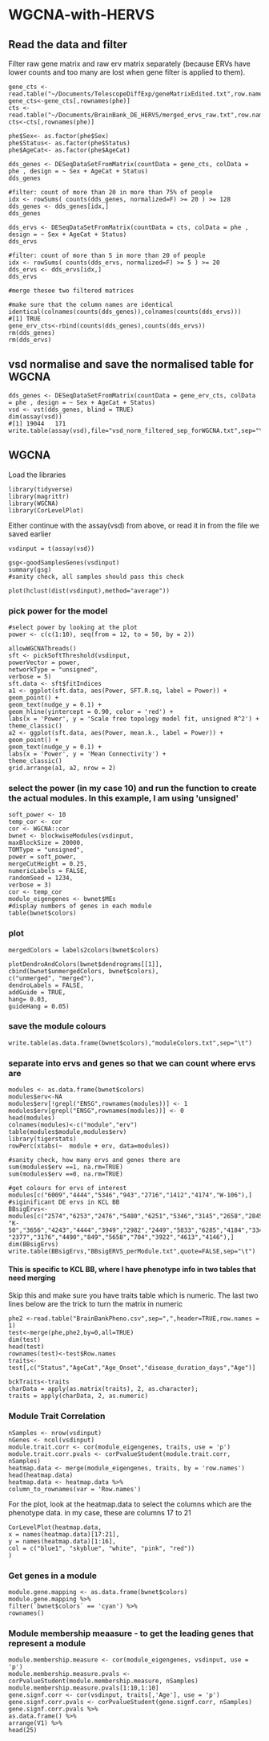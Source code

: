 # WGCNA-with-HERVS

## Read the data and filter
Filter raw gene matrix and raw erv matrix separately (because ERVs have lower counts and too many are lost when gene filter is applied to them).

```
gene_cts <- read.table("~/Documents/TelescopeDiffExp/geneMatrixEdited.txt",row.names=1,header=T,check.names=FALSE)
gene_cts<-gene_cts[,rownames(phe)]
cts <- read.table("~/Documents/BrainBank_DE_HERVS/merged_ervs_raw.txt",row.names=1,header=T,check.names=FALSE)
cts<-cts[,rownames(phe)]

phe$Sex<- as.factor(phe$Sex)
phe$Status<- as.factor(phe$Status)
phe$AgeCat<- as.factor(phe$AgeCat)

dds_genes <- DESeqDataSetFromMatrix(countData = gene_cts, colData = phe , design = ~ Sex + AgeCat + Status)
dds_genes

#filter: count of more than 20 in more than 75% of people
idx <- rowSums( counts(dds_genes, normalized=F) >= 20 ) >= 128
dds_genes <- dds_genes[idx,]
dds_genes

dds_ervs <- DESeqDataSetFromMatrix(countData = cts, colData = phe , design = ~ Sex + AgeCat + Status)
dds_ervs

#filter: count of more than 5 in more than 20 of people
idx <- rowSums( counts(dds_ervs, normalized=F) >= 5 ) >= 20
dds_ervs <- dds_ervs[idx,]
dds_ervs

#merge thesee two filtered matrices

#make sure that the column names are identical
identical(colnames(counts(dds_genes)),colnames(counts(dds_ervs)))
#[1] TRUE
gene_erv_cts<-rbind(counts(dds_genes),counts(dds_ervs))
rm(dds_genes)
rm(dds_ervs)
```

## vsd normalise and save the normalised table for WGCNA
```
dds_genes <- DESeqDataSetFromMatrix(countData = gene_erv_cts, colData = phe , design = ~ Sex + AgeCat + Status)
vsd <- vst(dds_genes, blind = TRUE)
dim(assay(vsd))
#[1] 19044   171
write.table(assay(vsd),file="vsd_norm_filtered_sep_forWGCNA.txt",sep="\t",quote=FALSE)
```

## WGCNA
Load the libraries
```
library(tidyverse)
library(magrittr)
library(WGCNA)
library(CorLevelPlot)
```
Either continue with the assay(vsd) from above, or read it in from the file we saved earlier

```
vsdinput = t(assay(vsd))

gsg<-goodSamplesGenes(vsdinput)
summary(gsg)
#sanity check, all samples should pass this check

plot(hclust(dist(vsdinput),method="average"))
```
### pick power for the model
```
#select power by looking at the plot
power <- c(c(1:10), seq(from = 12, to = 50, by = 2))

allowWGCNAThreads()
sft <- pickSoftThreshold(vsdinput,
powerVector = power,
networkType = "unsigned",
verbose = 5)
sft.data <- sft$fitIndices
a1 <- ggplot(sft.data, aes(Power, SFT.R.sq, label = Power)) +
geom_point() +
geom_text(nudge_y = 0.1) +
geom_hline(yintercept = 0.90, color = 'red') +
labs(x = 'Power', y = 'Scale free topology model fit, unsigned R^2') +
theme_classic()
a2 <- ggplot(sft.data, aes(Power, mean.k., label = Power)) +
geom_point() +
geom_text(nudge_y = 0.1) +
labs(x = 'Power', y = 'Mean Connectivity') +
theme_classic()
grid.arrange(a1, a2, nrow = 2)
```
### select the power (in my case 10) and run the function to create the actual modules.  In this example, I am using 'unsigned'
```
soft_power <- 10
temp_cor <- cor
cor <- WGCNA::cor
bwnet <- blockwiseModules(vsdinput,
maxBlockSize = 20000,
TOMType = "unsigned",
power = soft_power,
mergeCutHeight = 0.25,
numericLabels = FALSE,
randomSeed = 1234,
verbose = 3)
cor <- temp_cor
module_eigengenes <- bwnet$MEs
#display numbers of genes in each module
table(bwnet$colors)
```
### plot 
```
mergedColors = labels2colors(bwnet$colors)

plotDendroAndColors(bwnet$dendrograms[[1]], cbind(bwnet$unmergedColors, bwnet$colors),
c("unmerged", "merged"),
dendroLabels = FALSE,
addGuide = TRUE,
hang= 0.03,
guideHang = 0.05)
```
### save the module colours
```
write.table(as.data.frame(bwnet$colors),"moduleColors.txt",sep="\t")
```
### separate into ervs and genes so that we can count where ervs are
```
modules <- as.data.frame(bwnet$colors)
modules$erv<-NA
modules$erv[!grepl("ENSG",rownames(modules))] <- 1
modules$erv[grepl("ENSG",rownames(modules))] <- 0
head(modules)
colnames(modules)<-c("module","erv")
table(modules$module,modules$erv)
library(tigerstats)
rowPerc(xtabs(~  module + erv, data=modules))

#sanity check, how many ervs and genes there are
sum(modules$erv ==1, na.rm=TRUE)
sum(modules$erv ==0, na.rm=TRUE)

#get colours for ervs of interest
modules[c("6009","4444","5346","943","2716","1412","4174","W-106"),]
#siginificant DE ervs in KCL BB
BBsigErvs<-modules[c("2574","6253","2476","5480","6251","5346","3145","2658","2845","4310",
"K-50","3656","4243","4444","3949","2982","2449","5833","6285","4184","3346",
"2377","3176","4490","849","5658","704","3922","4613","4146"),]
dim(BBsigErvs)
write.table(BBsigErvs,"BBsigERVS_perModule.txt",quote=FALSE,sep="\t")
```

#### This is specific to KCL BB, where I have phenotype info in two tables that need merging
Skip this and make sure you have traits table which is numeric. The last two lines below are the trick to turn the matrix in numeric
```
phe2 <-read.table("BrainBankPheno.csv",sep=",",header=TRUE,row.names = 1)
test<-merge(phe,phe2,by=0,all=TRUE)
dim(test)
head(test)
rownames(test)<-test$Row.names
traits<-test[,c("Status","AgeCat","Age_Onset","disease_duration_days","Age")]

bckTraits<-traits
charData = apply(as.matrix(traits), 2, as.character);
traits = apply(charData, 2, as.numeric)
```
### Module Trait Correlation
```
nSamples <- nrow(vsdinput)
nGenes <- ncol(vsdinput)
module.trait.corr <- cor(module_eigengenes, traits, use = 'p')
module.trait.corr.pvals <- corPvalueStudent(module.trait.corr, nSamples)
heatmap.data <- merge(module_eigengenes, traits, by = 'row.names')
head(heatmap.data)
heatmap.data <- heatmap.data %>%
column_to_rownames(var = 'Row.names')
```
For the plot, look at the heatmap.data to select the columns which are the phenotype data.  in my case, these are columns 17 to 21
```
CorLevelPlot(heatmap.data,
x = names(heatmap.data)[17:21],
y = names(heatmap.data)[1:16],
col = c("blue1", "skyblue", "white", "pink", "red"))
)
```

### Get genes in a module
```
module.gene.mapping <- as.data.frame(bwnet$colors)
module.gene.mapping %>%
filter(`bwnet$colors` == 'cyan') %>%
rownames()
```

### Module membership meaasure - to get the leading genes that represent a module
```
module.membership.measure <- cor(module_eigengenes, vsdinput, use = 'p')
module.membership.measure.pvals <- corPvalueStudent(module.membership.measure, nSamples)
module.membership.measure.pvals[1:10,1:10]
gene.signf.corr <- cor(vsdinput, traits[,'Age'], use = 'p')
gene.signf.corr.pvals <- corPvalueStudent(gene.signf.corr, nSamples)
gene.signf.corr.pvals %>%
as.data.frame() %>%
arrange(V1) %>%
head(25)
```
